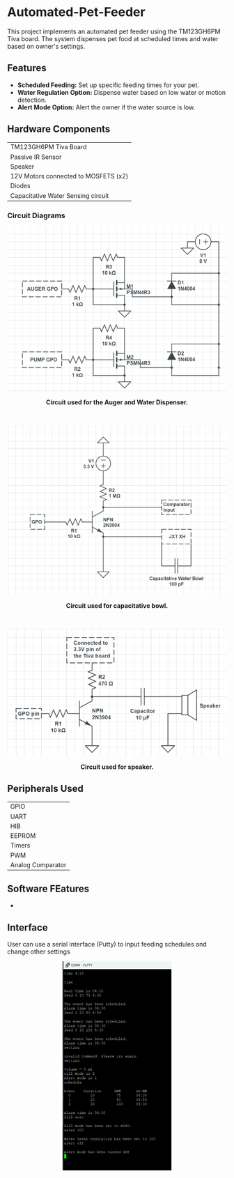 # Automated-Pet-Feeder

This project implements an automated pet feeder using the TM123GH6PM Tiva board. The system dispenses pet food at scheduled times and water based on owner's settings.

## Features

- **Scheduled Feeding:** Set up specific feeding times for your pet.
- **Water Regulation Option:** Dispense water based on low water or motion detection.
- **Alert Mode Option:** Alert the owner if the water source is low. 

## Hardware Components
  |                         |
  | ------------------------|
  | TM123GH6PM Tiva Board   |
  |  Passive IR Sensor      |
  | Speaker                 |
  | 12V Motors connected to MOSFETS (x2)|
  | Diodes                       |
  | Capacitative Water Sensing circuit   |

### Circuit Diagrams

<p align="center">
<img src="Documentation/Auger and Motor Circuit.png">
<p align="center"> <b> Circuit used for the Auger and Water Dispenser. </b> </p>
</p>

<br>

<p align="center">
<img src="Documentation/Capacitative Water Sensing Circuit.png">
<p align="center"> <b> Circuit used for capacitative bowl. </b> </p>
</p>

<br>

<p align="center">
<img src="Documentation/Speaker Circuit.png">
<p align="center"> <b> Circuit used for speaker. </b> </p>
</p>
 
## Peripherals Used
  |                         |
  | ------------------------|
  | GPIO   |
  |  UART  |
  | HIB    |
  | EEPROM |
  |  Timers |
  |   PWM  |
  | Analog Comparator |

## Software FEatures
- 

## Interface

User can use a serial interface (Putty) to input feeding schedules and change other settings
<p align = center>
<img src = "Documentation/Interface.png" width="250" >
</p>

